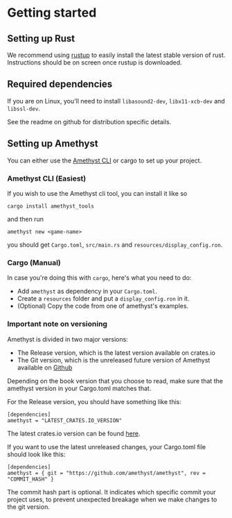 # Getting started

## Setting up Rust

We recommend using [rustup][ru] to easily install the latest stable version of rust.
Instructions should be on screen once rustup is downloaded.

[ru]: https://rustup.rs

## Required dependencies

If you are on Linux, you'll need to install `libasound2-dev`, `libx11-xcb-dev` and `libssl-dev`.

See the readme on github for distribution specific details.

## Setting up Amethyst

You can either use the [Amethyst CLI][cl] or cargo to set up your project.

### Amethyst CLI (Easiest)
If you wish to use the Amethyst cli tool, you can install it like so

```norun
cargo install amethyst_tools
```

and then run

```norun
amethyst new <game-name>
```

you should get `Cargo.toml`, `src/main.rs` and `resources/display_config.ron`.

### Cargo (Manual)

In case you're doing this with `cargo`, here's what you need to do:

* Add `amethyst` as dependency in your `Cargo.toml`.
* Create a `resources` folder and put a `display_config.ron` in it.
* (Optional) Copy the code from one of amethyst's examples.

### Important note on versioning

Amethyst is divided in two major versions:
* The Release version, which is the latest version available on crates.io
* The Git version, which is the unreleased future version of Amethyst available on [Github][agit]

Depending on the book version that you choose to read, make sure that the amethyst version in your Cargo.toml matches that.

For the Release version, you should have something like this:
```rust,ignore
[dependencies]
amethyst = "LATEST_CRATES.IO_VERSION"
```
The latest crates.io version can be found [here](https://crates.io/crates/amethyst).

If you want to use the latest unreleased changes, your Cargo.toml file should look like this:
```rust,ignore
[dependencies]
amethyst = { git = "https://github.com/amethyst/amethyst", rev = "COMMIT_HASH" }
```

The commit hash part is optional. It indicates which specific commit your project uses, to prevent unexpected breakage when we make changes to the git version.

[agit]: https://github.com/amethyst/amethyst
[cl]: https://github.com/amethyst/tools
